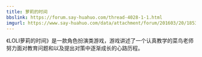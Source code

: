```yaml
---
title: 萝莉的时间
bbslink: https://forum.say-huahuo.com/thread-4028-1-1.html
imgurl: https://www.say-huahuo.com/data/attachment/forum/201603/20/185301x1dxdn0xx71tx70x.jpg
---
```


《LOLI萝莉的时间》是一款角色扮演类游戏，游戏讲述了一个认真教学的菜鸟老师努力面对教育问题和以及提出对策中逐渐成长的心路历程。<!--more-->
